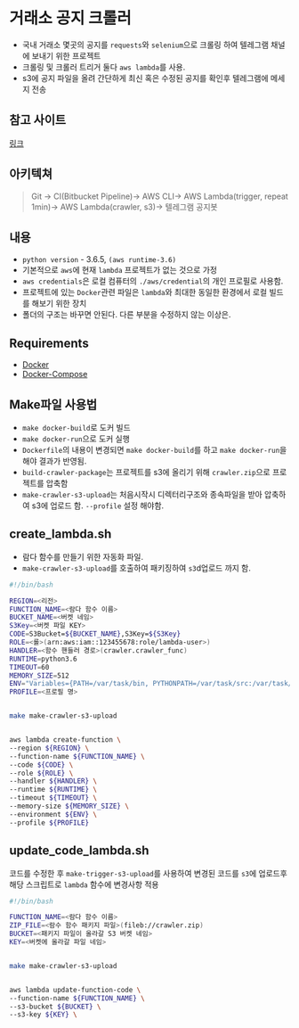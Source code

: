 # 거래소 공지 크롤러

* 국내 거래소 몇곳의 공지를 `requests`와 `selenium`으로 크롤링 하여 텔레그램 채널에 보내기 위한 프로젝트
* 크롤링 및 크롤러 트리거 둘다 `aws lambda`를 사용. 
* s3에 공지 파일을 올려 간단하게 최신 혹은 수정된 공지를 확인후 텔레그램에 메세지 전송


## 참고 사이트
[링크](http://robertorocha.info/setting-up-a-selenium-web-scraper-on-aws-lambda-with-python/)


## 아키텍쳐
>Git -> CI(Bitbucket Pipeline)-> AWS CLI-> AWS Lambda(trigger, repeat 1min)-> AWS Lambda(crawler, s3)-> 텔레그램 공지봇


## 내용
* `python version` - 3.6.5, `(aws runtime-3.6)`
* 기본적으로 `aws`에 현재 `lambda` 프로젝트가 없는 것으로 가정
* `aws credentials`은 로컬 컴퓨터의 `./aws/credential`의 개인 프로필로 사용함.
* 프로젝트에 있는 `Docker`관련 파일은 `lambda`와 최대한 동일한 환경에서 로컬 빌드를 해보기 위한 장치
* 폴더의 구조는 바꾸면 안된다. 다른 부분을 수정하지 않는 이상은.
 
 
## Requirements
* [Docker](https://docs.docker.com/install/)
* [Docker-Compose](https://docs.docker.com/compose/install/#install-compose)


## Make파일 사용법
* `make docker-build`로 도커 빌드
* `make docker-run`으로 도커 실행
* `Dockerfile`의 내용이 변경되면 `make docker-build`를 하고 `make docker-run`을 해야 결과가 반영됨.
* `build-crawler-package`는 프로젝트를 s3에 올리기 위해 `crawler.zip`으로 프로젝트를 압축함
* `make-crawler-s3-upload`는 처음시작시 디렉터리구조와 종속파일을 받아 압축하여 s3에 업로드 함. `--profile` 설정 해야함.


## create_lambda.sh
* 람다 함수를 만들기 위한 자동화 파일.
* `make-crawler-s3-upload`를 호출하여 패키징하여 `s3`d업로드 까지 함.
```bash
#!/bin/bash

REGION=<리전>
FUNCTION_NAME=<람다 함수 이름>
BUCKET_NAME=<버켓 네임>
S3Key=<버켓 파일 KEY>
CODE=S3Bucket=${BUCKET_NAME},S3Key=${S3Key}
ROLE=<롤>(arn:aws:iam::123455678:role/lambda-user>)
HANDLER=<함수 핸들러 경로>(crawler.crawler_func)
RUNTIME=python3.6
TIMEOUT=60
MEMORY_SIZE=512
ENV="Variables={PATH=/var/task/bin, PYTHONPATH=/var/task/src:/var/task/lib}"
PROFILE=<프로필 명>


make make-crawler-s3-upload


aws lambda create-function \
--region ${REGION} \
--function-name ${FUNCTION_NAME} \
--code ${CODE} \
--role ${ROLE} \
--handler ${HANDLER} \
--runtime ${RUNTIME} \
--timeout ${TIMEOUT} \
--memory-size ${MEMORY_SIZE} \
--environment ${ENV} \
--profile ${PROFILE}

```


## update_code_lambda.sh
코드를 수정한 후 `make-trigger-s3-upload`를 사용하여 변경된 코드를 `s3`에 업로드후
해당 스크립트로 `lambda` 함수에 변경사항 적용
```bash
#!/bin/bash

FUNCTION_NAME=<람다 함수 이름>
ZIP_FILE=<람수 함수 패키지 파일>(fileb://crawler.zip)
BUCKET=<패키지 파일이 올라갈 S3 버켓 네임>
KEY=<버켓에 올라갈 파일 네임>


make make-crawler-s3-upload


aws lambda update-function-code \
--function-name ${FUNCTION_NAME} \
--s3-bucket ${BUCKET} \
--s3-key ${KEY} \

```